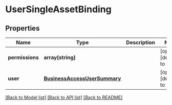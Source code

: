 # UserSingleAssetBinding

## Properties
Name | Type | Description | Notes
------------ | ------------- | ------------- | -------------
**permissions** | **array[string]** |  | [optional] [default to null]
**user** | [**BusinessAccessUserSummary**](BusinessAccessUserSummary.md) |  | [optional] [default to null]

[[Back to Model list]](../README.md#documentation-for-models) [[Back to API list]](../README.md#documentation-for-api-endpoints) [[Back to README]](../README.md)


